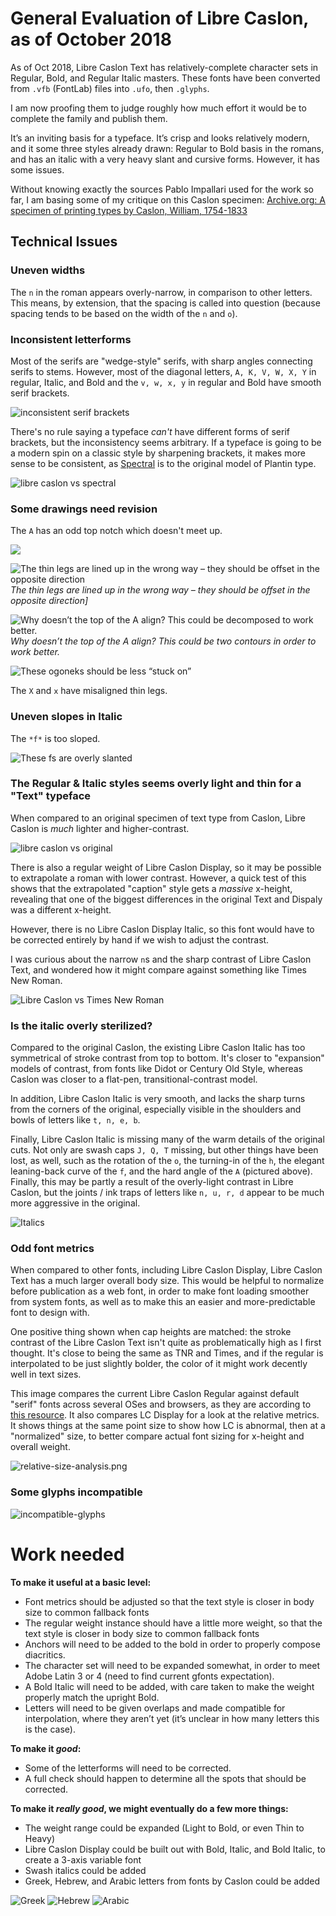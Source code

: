 # General Evaluation of Libre Caslon, as of October 2018

As of Oct 2018, Libre Caslon Text has relatively-complete character sets in Regular, Bold, and Regular Italic masters. These fonts have been converted from `.vfb` (FontLab) files into `.ufo`, then `.glyphs`.

I am now proofing them to judge roughly how much effort it would be to complete the family and publish them.

It’s an inviting basis for a typeface. It’s crisp and looks relatively modern, and it some three styles already drawn: Regular to Bold basis in the romans, and has an italic with a very heavy slant and cursive forms. However, it has some issues.

Without knowing exactly the sources Pablo Impallari used for the work so far, I am basing some of my critique on this Caslon specimen: [Archive.org: A specimen of printing types by Caslon, William, 1754-1833](https://archive.org/details/specimenofprinti00caslrich/page/n5)

## Technical Issues

### Uneven widths

The `n` in the roman appears overly-narrow, in comparison to other letters. This means, by extension, that the spacing is called into question (because spacing tends to be based on the width of the `n` and `o`).

### Inconsistent letterforms

Most of the serifs are "wedge-style" serifs, with sharp angles connecting serifs to stems. However, most of the diagonal letters, `A, K, V, W, X, Y` in regular, Italic, and Bold and the `v, w, x, y` in regular and Bold have smooth serif brackets.

![inconsistent serif brackets](assets/brackets.png)

There's no rule saying a typeface _can't_ have different forms of serif brackets, but the inconsistency seems arbitrary. If a typeface is going to be a modern spin on a classic style by sharpening brackets, it makes more sense to be consistent, as [Spectral](https://fonts.google.com/specimen/Spectral) is to the original model of Plantin type.

![libre caslon vs spectral](assets/libre_caslon-spectral.png)

### Some drawings need revision

The `A` has an odd top notch which doesn't meet up.

![](assets/axen.png)

![The thin legs are lined up in the wrong way – they should be offset in the opposite direction](assets/x.png)
_The thin legs are lined up in the wrong way – they should be offset in the opposite direction]_

![Why doesn’t the top of the A align? This could be decomposed to work better.](assets/A.png)
_Why doesn’t the top of the A align? This could be two contours in order to work better._

![These ogoneks should be less “stuck on”](assets/ogonek.png)

The `X` and `x` have misaligned thin legs.

### Uneven slopes in Italic

The `*f*` is too sloped.

![These fs are overly slanted](assets/falafel.png)

### The Regular & Italic styles seems overly light and thin for a "Text" typeface

When compared to an original specimen of text type from Caslon, Libre Caslon is _much_ lighter and higher-contrast.

![libre caslon vs original](assets/libre_caslon-og_caslon.png)

There is also a regular weight of Libre Caslon Display, so it may be possible to extrapolate a roman with lower contrast. However, a quick test of this shows that the extrapolated "caption" style gets a _massive_ x-height, revealing that one of the biggest differences in the original Text and Dispaly was a different x-height.

However, there is no Libre Caslon Display Italic, so this font would have to be corrected entirely by hand if we wish to adjust the contrast.

I was curious about the narrow `n`s and the sharp contrast of Libre Caslon Text, and wondered how it might compare against something like Times New Roman.

![Libre Caslon vs Times New Roman](assets/libre_caslon-times_new_roman.png)

### Is the italic overly sterilized?

Compared to the original Caslon, the existing Libre Caslon Italic has too symmetrical of stroke contrast from top to bottom. It's closer to "expansion" models of contrast, from fonts like Didot or Century Old Style, whereas Caslon was closer to a flat-pen, transitional-contrast model.

In addition, Libre Caslon Italic is very smooth, and lacks the sharp turns from the corners of the original, especially visible in the shoulders and bowls of letters like `t, n, e, b`.

Finally, Libre Caslon Italic is missing many of the warm details of the original cuts. Not only are swash caps `J, Q, T` missing, but other things have been lost, as well, such as the rotation of the `o`, the turning-in of the `h`, the elegant leaning-back curve of the `f`, and the hard angle of the `A` (pictured above). Finally, this may be partly a result of the overly-light contrast in Libre Caslon, but the joints / ink traps of letters like `n, u, r, d` appear to be much more aggressive in the original.

![Italics](assets/italics.png)

### Odd font metrics

When compared to other fonts, including Libre Caslon Display, Libre Caslon Text has a much larger overall body size. This would be helpful to normalize before publication as a web font, in order to make font loading smoother from system fonts, as well as to make this an easier and more-predictable font to design with.

One positive thing shown when cap heights are matched: the stroke contrast of the Libre Caslon Text isn't quite as problematically high as I first thought. It's close to being the same as TNR and Times, and if the regular is interpolated to be just slightly bolder, the color of it might work decently well in text sizes.

This image compares the current Libre Caslon Regular against default "serif" fonts across several OSes and browsers, as they are according to [this resource](https://www.granneman.com/webdev/coding/css/fonts-and-formatting/web-browser-font-defaults). It also compares LC Display for a look at the relative metrics. It shows things at the same point size to show how LC is abnormal, then at a "normalized" size, to better compare actual font sizing for x-height and overall weight.

![relative-size-analysis.png](assets/libre-caslon-relative_sizing.png)

### Some glyphs incompatible

![incompatible-glyphs](incompatible-glyphs.png)

# Work needed

**To make it useful at a basic level:**

- Font metrics should be adjusted so that the text style is closer in body size to common fallback fonts
- The regular weight instance should have a little more weight, so that the text style is closer in body size to common fallback fonts
- Anchors will need to be added to the bold in order to properly compose diacritics.
- The character set will need to be expanded somewhat, in order to meet Adobe Latin 3 or 4 (need to find current gfonts expectation).
- A Bold Italic will need to be added, with care taken to make the weight properly match the upright Bold.
- Letters will need to be given overlaps and made compatible for interpolation, where they aren’t yet (it’s unclear in how many letters this is the case).

**To make it _good_:**

- Some of the letterforms will need to be corrected.
- A full check should happen to determine all the spots that should be corrected.

**To make it _really good_, we might eventually do a few more things:**

- The weight range could be expanded (Light to Bold, or even Thin to Heavy)
- Libre Caslon Display could be built out with Bold, Italic, and Bold Italic, to create a 3-axis variable font
- Swash italics could be added
- Greek, Hebrew, and Arabic letters from fonts by Caslon could be added

![Greek](assets/caslon-greek.png)
![Hebrew](assets/caslon-hebrew.png)
![Arabic](assets/caslon-arabic.png)

